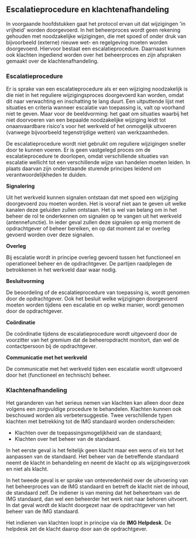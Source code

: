 ## Escalatieprocedure en klachtenafhandeling

In voorgaande hoofdstukken gaat het protocol ervan uit dat wijzigingen 'in vrijheid' worden doorgevoerd. In het beheerproces wordt geen rekening gehouden met noodzakelijke wijzigingen, die met spoed of onder druk van bijvoorbeeld (externe) nieuwe wet- en regelgeving moeten worden doorgevoerd. Hiervoor bestaat een escalatieprocedure.
Daarnaast kunnen ook klachten ingediend worden over het beheerproces en zijn afspraken gemaakt over de klachtenafhandeling. 

### Escalatieprocedure

Er is sprake van een escalatieprocedure als er een wijziging noodzakelijk is die niet in het reguliere wijzigingsproces doorgevoerd kan worden, omdat dit naar verwachting en inschatting te lang duurt. Een uitputtende lijst met situaties en criteria wanneer escalatie van toepassing is, valt op voorhand niet te geven. Maar voor de beeldvorming: het gaat om situaties waarbij het niet doorvoeren van een bepaalde noodzakelijke wijziging leidt tot onaanvaardbare risico's voor het werkveld of het onmogelijk uitvoeren (vanwege bijvoorbeeld tegenstrijdige wetten) van werkzaamheden.

De escalatieprocedure wordt niet gebruikt om reguliere wijzigingen sneller door te kunnen voeren. Er is geen vastgelegd proces om de escalatieprocedure te doorlopen, omdat verschillende situaties van escalatie wellicht tot een verschillende wijze van handelen moeten leiden. In plaats daarvan zijn onderstaande sturende principes leidend om verantwoordelijkheden te duiden.

<b>Signalering</b>

Uit het werkveld kunnen signalen ontstaan dat met spoed een wijziging doorgevoerd zou moeten worden. Het is vooraf niet aan te geven uit welke kanalen deze geluiden zullen ontstaan. Het is wel van belang om in het beheer de rol te onderkennen om signalen op te vangen uit het werkveld (antennefunctie). In ieder geval zullen deze signalen op enig moment de opdrachtgever of beheer bereiken, en op dat moment zal er overleg gevoerd worden over deze signalen.

<b>Overleg</b>

Bij escalatie wordt in principe overleg gevoerd tussen het functioneel en operationeel beheer en de opdrachtgever. De partijen raadplegen de betrokkenen in het werkveld daar waar nodig.

<b>Besluitvorming</b>

De beoordeling of de escalatieprocedure van toepassing is, wordt genomen door de opdrachtgever. Ook het besluit welke wijzigingen doorgevoerd moeten worden tijdens een escalatie en op welke manier, wordt genomen door de opdrachtgever.

<b>Coördinatie</b>

De coördinatie tijdens de escalatieprocedure wordt uitgevoerd door de voorzitter van het gremium dat de beheeropdracht monitort, dan wel de contactpersoon bij de opdrachtgever.

<b>Communicatie met het werkveld</b>

De communicatie met het werkveld tijden een escalatie wordt uitgevoerd door het (functioneel en technisch) beheer.


### Klachtenafhandeling

Het garanderen van het serieus nemen van klachten kan alleen door deze volgens een zorgvuldige procedure te behandelen. Klachten kunnen ook beschouwd worden als verbetersuggestie. Twee verschillende typen klachten met betrekking tot de IMG standaard worden onderscheiden:

<ul><li>Klachten over de toepassingsmogelijkheid van de standaard;</li>
<li>Klachten over het beheer van de standaard.</li>
</ul>

In het eerste geval is het feitelijk geen klacht maar een wens of eis tot het aanpassen van de standaard. Het beheer van de betreffende standaard neemt de klacht in behandeling en neemt de klacht op als wijzigingsverzoek en niet als klacht. 

In het tweede geval is er sprake van ontevredenheid over de uitvoering van het beheerproces van de IMG standaard en betreft de klacht niet de inhoud, de standaard zelf. De indiener is van mening dat het beheerteam van de IMG standaard, dan wel een beheerder het werk niet naar behoren uitvoert. In dat geval wordt de klacht doorgezet naar de opdrachtgever van het beheer van de IMG standaard. 

Het indienen van klachten loopt in principe via de **IMG Helpdesk**. De helpdesk zet de klacht daarop door aan de opdrachtgever. 

